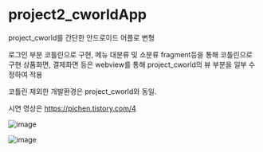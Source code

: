 # project2_cworldApp
project_cworld를 간단한 안드로이드 어플로 변형

로그인 부분 코틀린으로 구현,
메뉴 대분류 및 소분류 fragment등을 통해 코틀린으로 구현
상품화면, 결제화면 등은 webview를 통해 project_cworld의 뷰 부분을 일부 수정하여 적용

코틀린 제외한 개발환경은 project_cworld와 동일.


시연 영상은
https://pichen.tistory.com/4

![image](https://user-images.githubusercontent.com/115135514/209072381-1bcabfbb-00d5-42d1-a70a-0b463a9cfc33.png)

![image](https://user-images.githubusercontent.com/115135514/209072256-367e22dc-e52a-43ad-8396-c9fa94b596ee.png)
